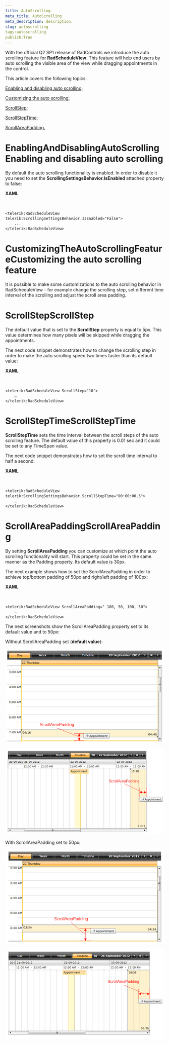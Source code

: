 ```yaml
---
title: AutoScrolling
meta_title: AutoScrolling
meta_description: description.
slug: autoscrolling
tags:autoscrolling
publish:True
---
```



With the official Q2 SP1 release of RadControls we introduce the auto scrolling feature for __RadScheduleView__. This feature will help end users by auto scrolling the visible area of the view while dragging appointments in the control.

This article covers the following topics:

[Enabling and disabling auto scrolling;](#EnablingAndDisablingAutoScrolling)

[Customizing the auto scrolling:](#CustomizingTheAutoScrollingFeature)

[ScrollStep;](#ScrollStep)

[ScrollStepTime;](#ScrollStepTime)

[ScrollAreaPadding.](#ScrollAreaPadding)

# EnablingAndDisablingAutoScrollingEnabling and disabling auto scrolling

By default the auto scrolling functionality is enabled. In order to disable it you need to set the __ScrollingSettingsBehavior.IsEnabled__ attached property to false:




 __XAML__
    

```XAML


<telerik:RadScheduleView telerik:ScrollingSettingsBehavior.IsEnabled="False">
	...
</telerik:RadScheduleView>

```



# CustomizingTheAutoScrollingFeatureCustomizing the auto scrolling feature

It is possible to make some customizations to the auto scrolling behavior in RadScheduleView - for example change the scrolling step, set different time interval of the scrolling and adjust the scroll area padding.

# ScrollStepScrollStep

The default value that is set to the __ScrollStep__ property is equal to 5px. This value determines how many pixels will be skipped while dragging the appointments.

The next code snippet demonstrates how to change the scrolling step in order to make the auto scrolling speed two times faster than its default value:




 __XAML__
    

```XAML


<telerik:RadScheduleView ScrollStep="10">
	…
</telerik:RadScheduleView>

```



# ScrollStepTimeScrollStepTime

__ScrollStepTime__ sets the time interval between the scroll steps of the auto scrolling feature. The default value of this property is 0.01 sec and it could be set to any TimeSpan value.

The next code snippet demonstrates how to set the scroll time interval to half a second:




 __XAML__
    

```XAML


<telerik:RadScheduleView telerik:ScrollingSettingsBehavior.ScrollStepTime="00:00:00.5">
	…
</telerik:RadScheduleView>

```



# ScrollAreaPaddingScrollAreaPadding

By setting __ScrollAreaPadding__ you can customize at which point the auto scrolling functionality will start. This property could be set in the same manner as the Padding property.  Its default value is 30px.

The next example shows how to set the ScrollAreaPadding in order to achieve top/bottom padding of 50px and right/left padding of 100px:




 __XAML__
    

```XAML


<telerik:RadScheduleView ScrollAreaPadding=" 100, 50, 100, 50">
	…
</telerik:RadScheduleView>

```



The next screenshots show the ScrollAreaPadding property set to its default value and to 50px:

Without ScrollAreaPadding set (__default value__):

![radscheduleview features autoscrolling 1](../Media/radscheduleview_features_autoscrolling_1.png)

![radscheduleview features autoscrolling 3](../Media/radscheduleview_features_autoscrolling_3.png)

With ScrollAreaPadding set to 50px:

![radscheduleview features autoscrolling 2](../Media/radscheduleview_features_autoscrolling_2.png)

![radscheduleview features autoscrolling 4](../Media/radscheduleview_features_autoscrolling_4.png)
